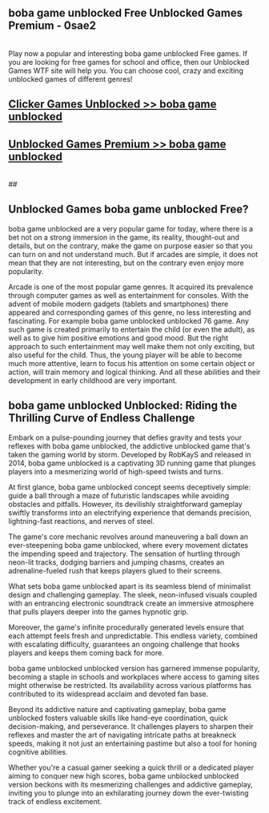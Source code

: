 ## boba game unblocked Free Unblocked Games Premium - 0sae2 <br>
<br>
Play now a popular and interesting boba game unblocked Free games. If you are looking for free games for school and office, then our Unblocked Games WTF site will help you. You can choose cool, crazy and exciting unblocked games of different genres!


##  [Clicker Games Unblocked >> boba game unblocked](http://freeplayer.one?title=boba_game_unblocked&ref=05)

##  [Unblocked Games Premium >> boba game unblocked](http://freeplayer.one?title=boba_game_unblocked&ref=05)
  <br>
  ##



## Unblocked Games boba game unblocked Free?

boba game unblocked are a very popular game for today, where there is a bet not on a strong immersion in the game, its reality, thought-out and details, but on the contrary, make the game on purpose easier so that you can turn on and not understand much. But if arcades are simple, it does not mean that they are not interesting, but on the contrary even enjoy more popularity.

Arcade is one of the most popular game genres. It acquired its prevalence through computer games as well as entertainment for consoles. With the advent of mobile modern gadgets (tablets and smartphones) there appeared and corresponding games of this genre, no less interesting and fascinating. For example boba game unblocked unblocked 76 game. Any such game is created primarily to entertain the child (or even the adult), as well as to give him positive emotions and good mood. But the right approach to such entertainment may well make them not only exciting, but also useful for the child. Thus, the young player will be able to become much more attentive, learn to focus his attention on some certain object or action, will train memory and logical thinking. And all these abilities and their development in early childhood are very important.

##  boba game unblocked Unblocked: Riding the Thrilling Curve of Endless Challenge

Embark on a pulse-pounding journey that defies gravity and tests your reflexes with boba game unblocked, the addictive unblocked game that's taken the gaming world by storm. Developed by RobKayS and released in 2014, boba game unblocked is a captivating 3D running game that plunges players into a mesmerizing world of high-speed twists and turns.

At first glance, boba game unblocked concept seems deceptively simple: guide a ball through a maze of futuristic landscapes while avoiding obstacles and pitfalls. However, its devilishly straightforward gameplay swiftly transforms into an electrifying experience that demands precision, lightning-fast reactions, and nerves of steel.

The game's core mechanic revolves around maneuvering a ball down an ever-steepening boba game unblocked, where every movement dictates the impending speed and trajectory. The sensation of hurtling through neon-lit tracks, dodging barriers and jumping chasms, creates an adrenaline-fueled rush that keeps players glued to their screens.

What sets boba game unblocked apart is its seamless blend of minimalist design and challenging gameplay. The sleek, neon-infused visuals coupled with an entrancing electronic soundtrack create an immersive atmosphere that pulls players deeper into the games hypnotic grip.

Moreover, the game's infinite procedurally generated levels ensure that each attempt feels fresh and unpredictable. This endless variety, combined with escalating difficulty, guarantees an ongoing challenge that hooks players and keeps them coming back for more.

boba game unblocked unblocked version has garnered immense popularity, becoming a staple in schools and workplaces where access to gaming sites might otherwise be restricted. Its availability across various platforms has contributed to its widespread acclaim and devoted fan base.

Beyond its addictive nature and captivating gameplay, boba game unblocked fosters valuable skills like hand-eye coordination, quick decision-making, and perseverance. It challenges players to sharpen their reflexes and master the art of navigating intricate paths at breakneck speeds, making it not just an entertaining pastime but also a tool for honing cognitive abilities.

Whether you're a casual gamer seeking a quick thrill or a dedicated player aiming to conquer new high scores, boba game unblocked unblocked version beckons with its mesmerizing challenges and addictive gameplay, inviting you to plunge into an exhilarating journey down the ever-twisting track of endless excitement.